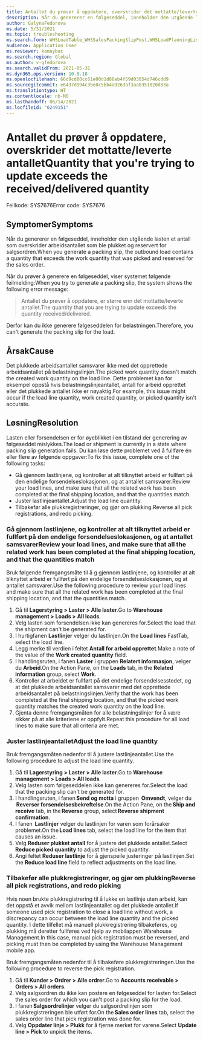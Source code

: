 ```yaml
---
title: Antallet du prøver å oppdatere, overskrider det mottatte/leverte antallet.
description: Når du genererer en følgeseddel, inneholder den utgående lasten et antall som overskrider arbeidsantallet som ble plukket og reservert for salgsordren.
author: GalynaFedorova
ms.date: 5/31/2021
ms.topic: troubleshooting
ms.search.form: WHSLoadTable_WHSSalesPackingSlipPost,WHSLoadPlanningListPage_WHSSalesPackingSlipPost,WHSLoadPlanningWorkbench_WHSSalesPackingSlipPost
audience: Application User
ms.reviewer: kamaybac
ms.search.region: Global
ms.author: v-gfedorova
ms.search.validFrom: 2021-05-31
ms.dyn365.ops.version: 10.0.18
ms.openlocfilehash: 66d9cd80cc61e00d1d88ab4f59d03054d746cdd9
ms.sourcegitcommit: e6437d994c3be0c5bb4a9263af3aa8351020d83a
ms.translationtype: HT
ms.contentlocale: nb-NO
ms.lasthandoff: 06/14/2021
ms.locfileid: "6249151"
---
```

# <a name="quantity-that-youre-trying-to-update-exceeds-the-receiveddelivered-quantity"></a><span data-ttu-id="21e7e-103">Antallet du prøver å oppdatere, overskrider det mottatte/leverte antallet</span><span class="sxs-lookup"><span data-stu-id="21e7e-103">Quantity that you're trying to update exceeds the received/delivered quantity</span></span>

<span data-ttu-id="21e7e-104">Feilkode: SYS7676</span><span class="sxs-lookup"><span data-stu-id="21e7e-104">Error code: SYS7676</span></span>

## <a name="symptoms"></a><span data-ttu-id="21e7e-105">Symptomer</span><span class="sxs-lookup"><span data-stu-id="21e7e-105">Symptoms</span></span>

<span data-ttu-id="21e7e-106">Når du genererer en følgeseddel, inneholder den utgående lasten et antall som overskrider arbeidsantallet som ble plukket og reservert for salgsordren.</span><span class="sxs-lookup"><span data-stu-id="21e7e-106">When you generate a packing slip, the outbound load contains a quantity that exceeds the work quantity that was picked and reserved for the sales order.</span></span>

<span data-ttu-id="21e7e-107">Når du prøver å generere en følgeseddel, viser systemet følgende feilmelding:</span><span class="sxs-lookup"><span data-stu-id="21e7e-107">When you try to generate a packing slip, the system shows the following error message:</span></span>

> <span data-ttu-id="21e7e-108">Antallet du prøver å oppdatere, er større enn det mottatte/leverte antallet.</span><span class="sxs-lookup"><span data-stu-id="21e7e-108">The quantity that you are trying to update exceeds the quantity received/delivered.</span></span>

<span data-ttu-id="21e7e-109">Derfor kan du ikke generere følgeseddelen for belastningen.</span><span class="sxs-lookup"><span data-stu-id="21e7e-109">Therefore, you can't generate the packing slip for the load.</span></span>

## <a name="cause"></a><span data-ttu-id="21e7e-110">Årsak</span><span class="sxs-lookup"><span data-stu-id="21e7e-110">Cause</span></span>

<span data-ttu-id="21e7e-111">Det plukkede arbeidsantallet samsvarer ikke med det opprettede arbeidsantallet på belastningslinjen.</span><span class="sxs-lookup"><span data-stu-id="21e7e-111">The picked work quantity doesn't match the created work quantity on the load line.</span></span> <span data-ttu-id="21e7e-112">Dette problemet kan for eksempel oppstå hvis belastningslinjeantallet, antall for arbeid opprettet eller det plukkede antallet ikke er nøyaktig.</span><span class="sxs-lookup"><span data-stu-id="21e7e-112">For example, this issue might occur if the load line quantity, work created quantity, or picked quantity isn't accurate.</span></span>

## <a name="resolution"></a><span data-ttu-id="21e7e-113">Løsning</span><span class="sxs-lookup"><span data-stu-id="21e7e-113">Resolution</span></span>

<span data-ttu-id="21e7e-114">Lasten eller forsendelsen er for øyeblikket i en tilstand der generering av følgeseddel mislykkes.</span><span class="sxs-lookup"><span data-stu-id="21e7e-114">The load or shipment is currently in a state where packing slip generation fails.</span></span> <span data-ttu-id="21e7e-115">Du kan løse dette problemet ved å fullføre én eller flere av følgende oppgaver:</span><span class="sxs-lookup"><span data-stu-id="21e7e-115">To fix this issue, complete one of the following tasks:</span></span>

- <span data-ttu-id="21e7e-116">Gå gjennom lastlinjene, og kontroller at alt tilknyttet arbeid er fullført på den endelige forsendelseslokasjonen, og at antallet samsvarer.</span><span class="sxs-lookup"><span data-stu-id="21e7e-116">Review your load lines, and make sure that all the related work has been completed at the final shipping location, and that the quantities match.</span></span>
- <span data-ttu-id="21e7e-117">Juster lastlinjeantallet.</span><span class="sxs-lookup"><span data-stu-id="21e7e-117">Adjust the load line quantity.</span></span>
- <span data-ttu-id="21e7e-118">Tilbakefør alle plukkregistreringer, og gjør om plukking.</span><span class="sxs-lookup"><span data-stu-id="21e7e-118">Reverse all pick registrations, and redo picking.</span></span>

### <a name="review-your-load-lines-and-make-sure-that-all-the-related-work-has-been-completed-at-the-final-shipping-location-and-that-the-quantities-match"></a><span data-ttu-id="21e7e-119">Gå gjennom lastlinjene, og kontroller at alt tilknyttet arbeid er fullført på den endelige forsendelseslokasjonen, og at antallet samsvarer</span><span class="sxs-lookup"><span data-stu-id="21e7e-119">Review your load lines, and make sure that all the related work has been completed at the final shipping location, and that the quantities match</span></span>

<span data-ttu-id="21e7e-120">Bruk følgende fremgangsmåte til å g gjennom lastlinjene, og kontroller at alt tilknyttet arbeid er fullført på den endelige forsendelseslokasjonen, og at antallet samsvarer.</span><span class="sxs-lookup"><span data-stu-id="21e7e-120">Use the following procedure to review your load lines and make sure that all the related work has been completed at the final shipping location, and that the quantities match.</span></span>

1. <span data-ttu-id="21e7e-121">Gå til **Lagerstyring \> Laster \> Alle laster**.</span><span class="sxs-lookup"><span data-stu-id="21e7e-121">Go to **Warehouse management \> Loads \> All loads**.</span></span>
1. <span data-ttu-id="21e7e-122">Velg lasten som forsendelsen ikke kan genereres for.</span><span class="sxs-lookup"><span data-stu-id="21e7e-122">Select the load that the shipment can't be generated for.</span></span>
1. <span data-ttu-id="21e7e-123">I hurtigfanen **Lastlinjer** velger du lastlinjen.</span><span class="sxs-lookup"><span data-stu-id="21e7e-123">On the **Load lines** FastTab, select the load line.</span></span>
1. <span data-ttu-id="21e7e-124">Legg merke til verdien i feltet **Antall for arbeid opprettet**.</span><span class="sxs-lookup"><span data-stu-id="21e7e-124">Make a note of the value of the **Work created quantity** field.</span></span>
1. <span data-ttu-id="21e7e-125">I handlingsruten, i fanen **Laster** i gruppen **Relatert informasjon**, velger du **Arbeid**.</span><span class="sxs-lookup"><span data-stu-id="21e7e-125">On the Action Pane, on the **Loads** tab, in the **Related information** group, select **Work**.</span></span>
1. <span data-ttu-id="21e7e-126">Kontroller at arbeidet er fullført på det endelige forsendelsesstedet, og at det plukkede arbeidsantallet samsvarer med det opprettede arbeidsantallet på belastningslinjen.</span><span class="sxs-lookup"><span data-stu-id="21e7e-126">Verify that the work has been completed at the final shipping location, and that the picked work quantity matches the created work quantity on the load line.</span></span>
1. <span data-ttu-id="21e7e-127">Gjenta denne fremgangsmåten for alle belastningslinjer for å være sikker på at alle kriteriene er oppfylt.</span><span class="sxs-lookup"><span data-stu-id="21e7e-127">Repeat this procedure for all load lines to make sure that all criteria are met.</span></span>

### <a name="adjust-the-load-line-quantity"></a><span data-ttu-id="21e7e-128">Juster lastlinjeantallet</span><span class="sxs-lookup"><span data-stu-id="21e7e-128">Adjust the load line quantity</span></span>

<span data-ttu-id="21e7e-129">Bruk fremgangsmåten nedenfor til å justere lastlinjeantallet.</span><span class="sxs-lookup"><span data-stu-id="21e7e-129">Use the following procedure to adjust the load line quantity.</span></span>

1. <span data-ttu-id="21e7e-130">Gå til **Lagerstyring \> Laster \> Alle laster**.</span><span class="sxs-lookup"><span data-stu-id="21e7e-130">Go to **Warehouse management \> Loads \> All loads**.</span></span>
1. <span data-ttu-id="21e7e-131">Velg lasten som følgeseddelen ikke kan genereres for.</span><span class="sxs-lookup"><span data-stu-id="21e7e-131">Select the load that the packing slip can't be generated for.</span></span>
1. <span data-ttu-id="21e7e-132">I handlingsruten, i fanen **Send og motta** i gruppen  **Omvendt**, velger du  **Reverser forsendelsesbekreftelse**.</span><span class="sxs-lookup"><span data-stu-id="21e7e-132">On the Action Pane, on the **Ship and receive** tab, in the **Reverse** group, select **Reverse shipment confirmation**.</span></span>
1. <span data-ttu-id="21e7e-133">I fanen  **Lastlinjer** velger du lastlinjen for varen som forårsaker problemet.</span><span class="sxs-lookup"><span data-stu-id="21e7e-133">On the **Load lines** tab, select the load line for the item that causes an issue.</span></span>
1. <span data-ttu-id="21e7e-134">Velg **Reduser plukket antall** for å justere det plukkede antallet.</span><span class="sxs-lookup"><span data-stu-id="21e7e-134">Select **Reduce picked quantity** to adjust the picked quantity.</span></span>
1. <span data-ttu-id="21e7e-135">Angi feltet **Reduser lastlinje** for å gjenspeile justeringer på lastlinjen.</span><span class="sxs-lookup"><span data-stu-id="21e7e-135">Set the **Reduce load line** field to reflect adjustments on the load line.</span></span>

### <a name="reverse-all-pick-registrations-and-redo-picking"></a><span data-ttu-id="21e7e-136">Tilbakefør alle plukkregistreringer, og gjør om plukking</span><span class="sxs-lookup"><span data-stu-id="21e7e-136">Reverse all pick registrations, and redo picking</span></span>

<span data-ttu-id="21e7e-137">Hvis noen brukte plukkregistrering til å lukke en lastlinje uten arbeid, kan det oppstå et avvik mellom lastlinjeantallet og det plukkede antallet.</span><span class="sxs-lookup"><span data-stu-id="21e7e-137">If someone used pick registration to close a load line without work, a discrepancy can occur between the load line quantity and the picked quantity.</span></span> <span data-ttu-id="21e7e-138">I dette tilfellet må manuell plukkregistrering tilbakeføres, og plukking må deretter fullføres ved hjelp av mobilappen Warehouse Management.</span><span class="sxs-lookup"><span data-stu-id="21e7e-138">In this case, manual pick registration must be reversed, and picking must then be completed by using the Warehouse Management mobile app.</span></span>

<span data-ttu-id="21e7e-139">Bruk fremgangsmåten nedenfor til å tilbakeføre plukkregistreringen.</span><span class="sxs-lookup"><span data-stu-id="21e7e-139">Use the following procedure to reverse the pick registration.</span></span>

1. <span data-ttu-id="21e7e-140">Gå til **Kunder \> Ordrer \> Alle ordrer**.</span><span class="sxs-lookup"><span data-stu-id="21e7e-140">Go to **Accounts receivable \> Orders \> All orders**.</span></span>
1. <span data-ttu-id="21e7e-141">Velg salgsordren du ikke kan postere en følgeseddel for lasten for.</span><span class="sxs-lookup"><span data-stu-id="21e7e-141">Select the sales order for which you can't post a packing slip for the load.</span></span>
1. <span data-ttu-id="21e7e-142">I fanen **Salgsordrelinjer** velger du salgsordrelinjen som plukkregistreringen ble utført for.</span><span class="sxs-lookup"><span data-stu-id="21e7e-142">On the **Sales order lines** tab, select the sales order line that pick registration was done for.</span></span>
1. <span data-ttu-id="21e7e-143">Velg **Oppdater linje \> Plukk** for å fjerne merket for varene.</span><span class="sxs-lookup"><span data-stu-id="21e7e-143">Select **Update line \> Pick** to unpick the items.</span></span>
